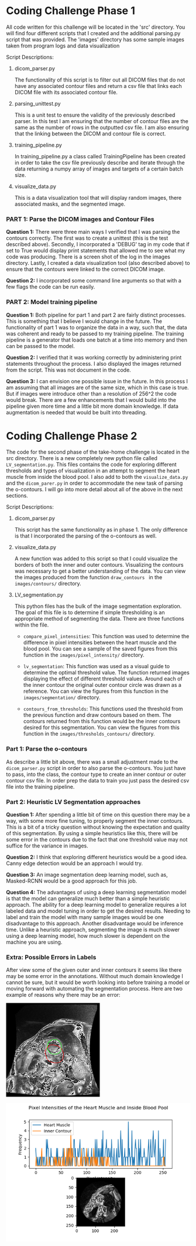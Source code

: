 # Coding Challenge Phase 1

All code written for this challenge will be located in the 'src' directory. You will find four different scripts that I created and the additional parsing.py script that was provided. The 'images' directory has some sample images taken from program logs and data visualization

Script Descriptions:

1. dicom_parser.py

   The functionality of this script is to filter out all DICOM files that do not have any associated contour files and return a csv file that links each DICOM file with its associated contour file.

2. parsing_unittest.py

   This is a unit test to ensure the validity of the previously described parser. In this test I am ensuring that the number of contour files are the same as the number of rows in the outputted csv file. I am also ensuring that the linking between the DICOM and contour file is correct.

3. training_pipeline.py

   In training_pipeline.py a class called TrainingPipeline has been created in order to take the csv file previously describe and iterate through the data returning a numpy array of images and targets of a certain batch size.

4. visualize_data.py

   This is a data visualization tool that will display random images, there associated masks, and the segmented image.  



### PART 1: Parse the DICOM images and Contour Files

<b>Question 1:</b> There were three main ways I verified that I was parsing the contours correctly. The first was to create a unittest (this is the test described above). Secondly, I incorporated a 'DEBUG' tag in my code that if set to True would display print statements that allowed me to see what my code was producing. There is a screen shot of the log in the images directory. Lastly, I created a data visualization tool (also described above) to ensure that the contours were linked to the correct DICOM image.

<b>Question 2:</b> I incorporated some command line arguments so that with a few flags the code can be run easily.  


### PART 2: Model training pipeline

<b>Question 1:</b> Both pipeline for part 1 and part 2 are fairly distinct processes. This is something that I believe I would change in the future. The functionality of part 1 was to organize the data in a way, such that, the data was coherent and ready to be passed to my training pipeline.  The training pipeline is a generator that loads one batch at a time into memory and then can be passed to the model.

<b>Question 2:</b> I verified that it was working correctly by administering print statements throughout the process. I also displayed the images returned from the script. This was not document in the code.

<b>Question 3:</b> I can envision one possible issue in the future. In this process I am assuming that all images are of the same size, which in this case is true. But if images were introduce other than a resolution of 256^2 the code would break.  There are a few enhancements that I would build into the pipeline given more time and a little bit more domain knowledge. If data augmentation is needed that would be built into threading.  



# Coding Challenge Phase 2

The code for the second phase of the take-home challenge is located in the src directory. There is a new completely new python file called ```LV_segmentation.py```. This files contains the code for exploring different thresholds and types of visualization in an attempt to segment the heart muscle from inside the blood pool. I also add to both the ```visualize_data.py``` and the ```dicom_parer.py``` in order to accommodate the new task of parsing the o-contours. I will go into more detail about all of the above in the next sections.


Script Descriptions:

   1. dicom_parser.py

      This script has the same functionality as in phase 1. The only difference is that I incorporated the parsing of the o-contours as well.

   2. visualize_data.py

      A new function was added to this script so that I could visualize the borders of both the inner and outer contours. Visualizing the contours was necessary to get a better understanding of the data. You can view the images produced from the function ```draw_contours ``` in the ```images/contours/``` directory.

   3. LV_segmentation.py

      This python files has the bulk of the image segmentation exploration. The goal of this file is to determine if simple thresholding is an appropriate method of segmenting the data. There are three functions within the file.

      - ```compare_pixel_intensities```: This function was used to determine the difference in pixel intensities between the heart muscle and the blood pool. You can see a sample of the saved figures from this function in the ```images/pixel_intensity/``` directory.

      - ```lv_segmentation```: This function was used as a visual guide to determine the optimal threshold value. The function returned images displaying the effect of different threshold values. Around each of the inner contour the original outer contour circle was drawn as a reference. You can view the figures from this function in the ```images/segmentation/``` directory.

      - ```contours_from_thresholds```: This functions used the threshold from the previous function and draw contours based on them. The contours returned from this function would be the inner contours desired for this segmentation. You can view the figures from this function in the ```images/thresholds_contours/``` directory.


### Part 1: Parse the o-contours

As describe a little bit above, there was a small adjustment made to the ```dicom_parser.py``` script in order to also parse the o-contours. You just have to pass, into the class, the contour type to create an inner contour or outer contour csv file. In order prep the data to train you just pass the desired csv file into the training pipeline.

### Part 2: Heuristic LV Segmentation approaches

<b>Question 1:</b> After spending a little bit of time on this question there may be a way, with some more fine tuning, to properly segment the inner contours. This is a bit of a tricky question without knowing the expectation and quality of this segmentation. By using a simple heuristics like this, there will be some error in the contours due to the fact that one threshold value may not suffice for the variance in images.

<b>Question 2:</b> I think that exploring different heuristics would be a good idea. Canny edge detection would be an approach I would try.

<b>Question 3:</b> An image segmentation deep learning model, such as, Masked-RCNN would be a good approach for this job.

<b>Question 4:</b> The advantages of using a deep learning segmentation model is that the model can generalize much better than a simple heuristic approach. The ability for a deep learning model to generalize requires a lot labeled data and model tuning in order to get the desired results. Needing to label and train the model with many sample images would be one disadvantage to this approach. Another disadvantage would be inference time. Unlike a heuristic approach, segmenting the image is much slower using a deep learning model, how much slower is dependent on the machine you are using.


### Extra: Possible Errors in Labels

After view some of the given outer and inner contours it seems like there may be some error in the annotations. Without much domain knowledge I cannot be sure, but it would be worth looking into before training a model or moving forward with automating the segmentation process. Here are two example of reasons why there may be an error:

![](https://github.com/shomerj/CodingChallenge/blob/master/images/contours/contour_img40.png)

![](/images/pixel_intensity/pixel_intensity_15.png)
